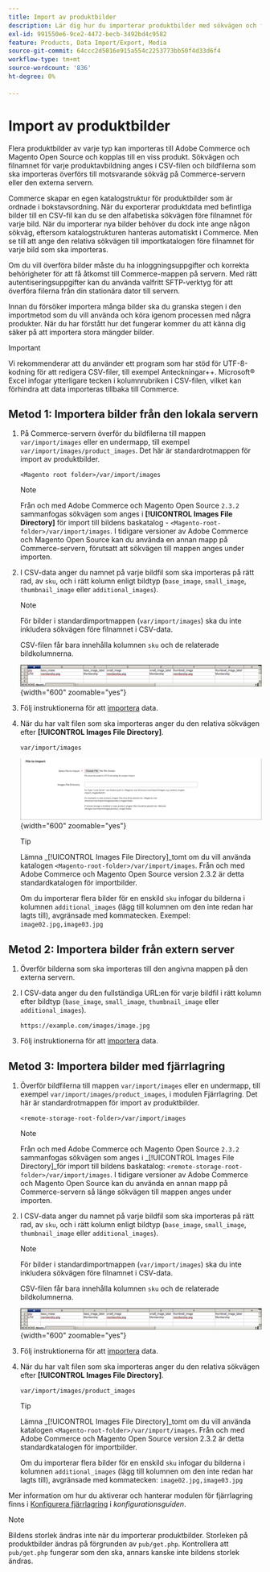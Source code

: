 ```yaml
---
title: Import av produktbilder
description: Lär dig hur du importerar produktbilder med sökvägen och filnamnet för varje bild.
exl-id: 991550e6-9ce2-4472-becb-3492bd4c9582
feature: Products, Data Import/Export, Media
source-git-commit: 64ccc2d5016e915a554c2253773bb50f4d33d6f4
workflow-type: tm+mt
source-wordcount: '836'
ht-degree: 0%

---
```


# Import av produktbilder

Flera produktbilder av varje typ kan importeras till Adobe Commerce och Magento Open Source och kopplas till en viss produkt. Sökvägen och filnamnet för varje produktavbildning anges i CSV-filen och bildfilerna som ska importeras överförs till motsvarande sökväg på Commerce-servern eller den externa servern.

Commerce skapar en egen katalogstruktur för produktbilder som är ordnade i bokstavsordning. När du exporterar produktdata med befintliga bilder till en CSV-fil kan du se den alfabetiska sökvägen före filnamnet för varje bild. När du importerar nya bilder behöver du dock inte ange någon sökväg, eftersom katalogstrukturen hanteras automatiskt i Commerce. Men se till att ange den relativa sökvägen till importkatalogen före filnamnet för varje bild som ska importeras.

Om du vill överföra bilder måste du ha inloggningsuppgifter och korrekta behörigheter för att få åtkomst till Commerce-mappen på servern. Med rätt autentiseringsuppgifter kan du använda valfritt SFTP-verktyg för att överföra filerna från din stationära dator till servern.

Innan du försöker importera många bilder ska du granska stegen i den importmetod som du vill använda och köra igenom processen med några produkter. När du har förstått hur det fungerar kommer du att känna dig säker på att importera stora mängder bilder.

>[!IMPORTANT]
>
>Vi rekommenderar att du använder ett program som har stöd för UTF-8-kodning för att redigera CSV-filer, till exempel Anteckningar++. Microsoft® Excel infogar ytterligare tecken i kolumnrubriken i CSV-filen, vilket kan förhindra att data importeras tillbaka till Commerce.

## Metod 1: Importera bilder från den lokala servern

1. På Commerce-servern överför du bildfilerna till mappen `var/import/images` eller en undermapp, till exempel `var/import/images/product_images`. Det här är standardrotmappen för import av produktbilder.

   ```terminal
   <Magento root folder>/var/import/images
   ```

   >[!NOTE]
   >
   >Från och med Adobe Commerce och Magento Open Source `2.3.2` sammanfogas sökvägen som anges i **[!UICONTROL Images File Directory]** för import till bildens baskatalog - `<Magento-root-folder>/var/import/images`. I tidigare versioner av Adobe Commerce och Magento Open Source kan du använda en annan mapp på Commerce-servern, förutsatt att sökvägen till mappen anges under importen.

1. I CSV-data anger du namnet på varje bildfil som ska importeras på rätt rad, av `sku`, och i rätt kolumn enligt bildtyp (`base_image`, `small_image`, `thumbnail_image` eller `additional_images`).

   >[!NOTE]
   >
   >För bilder i standardimportmappen (`var/import/images`) ska du inte inkludera sökvägen före filnamnet i CSV-data.

   CSV-filen får bara innehålla kolumnen `sku` och de relaterade bildkolumnerna.

   ![Exempel - CSV-bilddataimport](./assets/data-import-csv-image-files-default-local.png){width="600" zoomable="yes"}

1. Följ instruktionerna för att [importera](data-import.md) data.

1. När du har valt filen som ska importeras anger du den relativa sökvägen efter **[!UICONTROL Images File Directory]**.

   ```terminal
   var/import/images
   ```

   ![Katalog för filimport av data](./assets/data-import-file-to-import.png){width="600" zoomable="yes"}

   >[!TIP]
   >
   >Lämna _[!UICONTROL Images File Directory]_tomt om du vill använda katalogen `<Magento-root-folder>/var/import/images`. Från och med Adobe Commerce och Magento Open Source version 2.3.2 är detta standardkatalogen för importbilder.

   Om du importerar flera bilder för en enskild `sku` infogar du bilderna i kolumnen `additional_images` (lägg till kolumnen om den inte redan har lagts till), avgränsade med kommatecken. Exempel: `image02.jpg,image03.jpg`

## Metod 2: Importera bilder från extern server

1. Överför bilderna som ska importeras till den angivna mappen på den externa servern.

1. I CSV-data anger du den fullständiga URL:en för varje bildfil i rätt kolumn efter bildtyp (`base_image`, `small_image`, `thumbnail_image` eller `additional_images`).

   ```terminal
   https://example.com/images/image.jpg
   ```

1. Följ instruktionerna för att [importera](data-import.md) data.

## Metod 3: Importera bilder med fjärrlagring

1. Överför bildfilerna till mappen `var/import/images` eller en undermapp, till exempel `var/import/images/product_images`, i modulen Fjärrlagring. Det här är standardrotmappen för import av produktbilder.

   ```terminal
   <remote-storage-root-folder>/var/import/images
   ```

   >[!NOTE]
   >
   >Från och med Adobe Commerce och Magento Open Source `2.3.2` sammanfogas sökvägen som anges i _[!UICONTROL Images File Directory]_för import till bildens baskatalog: `<remote-storage-root-folder>/var/import/images`. I tidigare versioner av Adobe Commerce och Magento Open Source kan du använda en annan mapp på Commerce-servern så länge sökvägen till mappen anges under importen.

1. I CSV-data anger du namnet på varje bildfil som ska importeras på rätt rad, av `sku`, och i rätt kolumn enligt bildtyp (`base_image`, `small_image`, `thumbnail_image` eller `additional_images`).

   >[!NOTE]
   >
   >För bilder i standardimportmappen (`var/import/images`) ska du inte inkludera sökvägen före filnamnet i CSV-data.

   CSV-filen får bara innehålla kolumnen `sku` och de relaterade bildkolumnerna.

   ![Exempel - CSV-bilddataimport](./assets/data-import-csv-image-files-default-local.png){width="600" zoomable="yes"}

1. Följ instruktionerna för att [importera](data-import.md) data.

1. När du har valt filen som ska importeras anger du den relativa sökvägen efter **[!UICONTROL Images File Directory]**.

   ```terminal
   var/import/images/product_images
   ```

   >[!TIP]
   >
   >Lämna _[!UICONTROL Images File Directory]_tomt om du vill använda katalogen `<Magento-root-folder>/var/import/images`. Från och med Adobe Commerce och Magento Open Source version 2.3.2 är detta standardkatalogen för importbilder.

   Om du importerar flera bilder för en enskild `sku` infogar du bilderna i kolumnen `additional_images` (lägg till kolumnen om den inte redan har lagts till), avgränsade med kommatecken: `image02.jpg,image03.jpg`

Mer information om hur du aktiverar och hanterar modulen för fjärrlagring finns i [Konfigurera fjärrlagring](https://experienceleague.adobe.com/docs/commerce-operations/configuration-guide/storage/remote-storage/remote-storage.html) i _konfigurationsguiden_.

>[!NOTE]
>
>Bildens storlek ändras inte när du importerar produktbilder. Storleken på produktbilder ändras på förgrunden av `pub/get.php`. Kontrollera att `pub/get.php` fungerar som den ska, annars kanske inte bildens storlek ändras.
